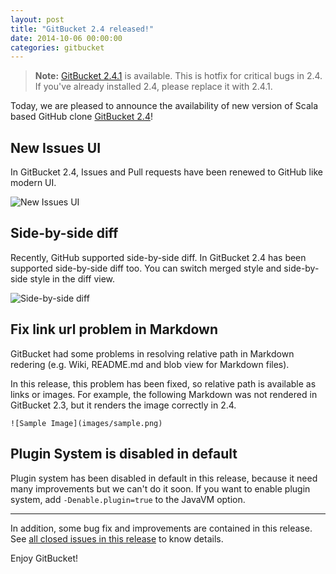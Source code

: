 ```yaml
---
layout: post
title: "GitBucket 2.4 released!"
date: 2014-10-06 00:00:00
categories: gitbucket
---
```


> **Note:** [GitBucket 2.4.1](https://github.com/takezoe/gitbucket/releases/tag/2.4.1) is available. This is hotfix for critical bugs in 2.4. If you've already installed 2.4, please replace it with 2.4.1.

Today, we are pleased to announce the availability of new version of Scala based GitHub clone [GitBucket 2.4](https://github.com/takezoe/gitbucket/releases/tag/2.4)!

## New Issues UI

In GitBucket 2.4, Issues and Pull requests have been renewed to GitHub like modern UI.

![New Issues UI]({{site.baseurl}}/images/gitbucket-2.4/new_issues_ui.png)

## Side-by-side diff

Recently, GitHub supported side-by-side diff. In GitBucket 2.4 has been supported side-by-side diff too. You can switch merged style and side-by-side style in the diff view.

![Side-by-side diff]({{site.baseurl}}/images/gitbucket-2.4/side_by_side_diff.png)

## Fix link url problem in Markdown

GitBucket had some problems in resolving relative path in Markdown redering (e.g. Wiki, README.md and blob view for Markdown files).

In this release, this problem has been fixed, so relative path is available as links or images. For example, the following Markdown was not rendered in GitBucket 2.3, but it renders the image correctly in 2.4.

```
![Sample Image](images/sample.png)
```

## Plugin System is disabled in default

Plugin system has been disabled in default in this release, because it need many improvements but we can't do it soon. If you want to enable plugin system, add `-Denable.plugin=true` to the JavaVM option.

----

In addition, some bug fix and improvements are contained in this release. See [all closed issues in this release](https://github.com/takezoe/gitbucket/issues?q=milestone%3A2.4+is%3Aclosed) to know details.

Enjoy GitBucket!
